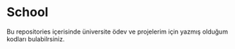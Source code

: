 # School
Bu repositories içerisinde üniversite ödev ve projelerim için yazmış olduğum kodları bulabilrsiniz.
